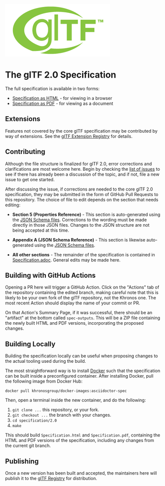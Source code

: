 <!--
Copyright 2014-2021 The Khronos Group Inc.
SPDX-License-Identifier: CC-BY-4.0
-->

![glTF 2.0](../figures/gltf.png)

# The glTF 2.0 Specification

The full specification is available in two forms:

- [Specification as HTML](https://www.khronos.org/registry/glTF/specs/2.0/glTF-2.0.html) - for viewing in a browser
- [Specification as PDF](https://www.khronos.org/registry/glTF/specs/2.0/glTF-2.0.pdf) - for viewing as a document

## Extensions

Features not covered by the core glTF specification may be contributed by way of extensions. See the [glTF Extension Registry](https://github.com/KhronosGroup/glTF/tree/main/extensions) for details.

## Contributing

Although the file structure is finalized for glTF 2.0, error corrections and clarifications are most welcome here. Begin by checking the [list of issues](https://github.com/KhronosGroup/glTF/issues) to see if there has already been a discussion of the topic, and if not, file a new issue to get one started.

After discussing the issue, if corrections are needed to the core glTF 2.0 specification, they may be submitted in the form of GitHub Pull Requests to this repository. The choice of file to edit depends on the section that needs editing:

- **Section 5 (Properties Reference)** - This section is auto-generated using the [JSON Schema files](https://github.com/KhronosGroup/glTF/tree/main/specification/2.0/schema). Corrections to the wording must be made directly in those JSON files. Changes to the JSON structure are not being accepted at this time.

- **Appendix A (JSON Schema Reference)** - This section is likewise auto-generated using the [JSON Schema files](https://github.com/KhronosGroup/glTF/tree/main/specification/2.0/schema).

- **All other sections** - The remainder of the specification is contained in [Specification.adoc](https://github.com/KhronosGroup/glTF/blob/main/specification/2.0/Specification.adoc). General edits may be made here.

## Building with GitHub Actions

Opening a PR here will trigger a GitHub Action. Click on the "Actions" tab of the repository containing the edited branch, making careful note that this is likely to be your own fork of the glTF repository, not the Khronos one. The most recent Action should display the name of your commit or PR.

On that Action's Summary Page, if it was successful, there should be an "artifact" at the bottom called `spec-outputs`. This will be a ZIP file containing the newly built HTML and PDF versions, incorporating the proposed changes.

## Building Locally

Building the specification locally can be useful when proposing changes to the actual tooling used during the build.

The most straightforward way is to install [Docker](https://www.docker.com/) such that the specification can be built inside a preconfigured container.  After installing Docker, pull the following image from Docker Hub:

```
docker pull khronosgroup/docker-images:asciidoctor-spec
```

Then, open a terminal inside the new container, and do the following:

1. `git clone ...` this repository, or your fork.
2. `git checkout ...` the branch with your changes.
3. `cd specification/2.0`
4. `make`

This should build `Specification.html` and `Specification.pdf`, containing the HTML and PDF versions of the specification, including any changes from the current git branch.

## Publishing

Once a new version has been built and accepted, the maintainers here will publish it to the [glTF Registry](https://www.khronos.org/registry/glTF) for distribution.
